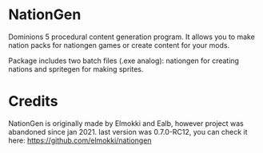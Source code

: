 # NationGen
Dominions 5 procedural content generation program. It allows you to make nation packs for nationgen games or create content for your mods.

Package includes two batch files (.exe analog): nationgen for creating nations and spritegen for making sprites.

# Credits
NationGen is originally made by Elmokki and Ealb, however project was abandoned since jan 2021.
last version was 0.7.0-RC12, you can check it here: https://github.com/elmokki/nationgen

